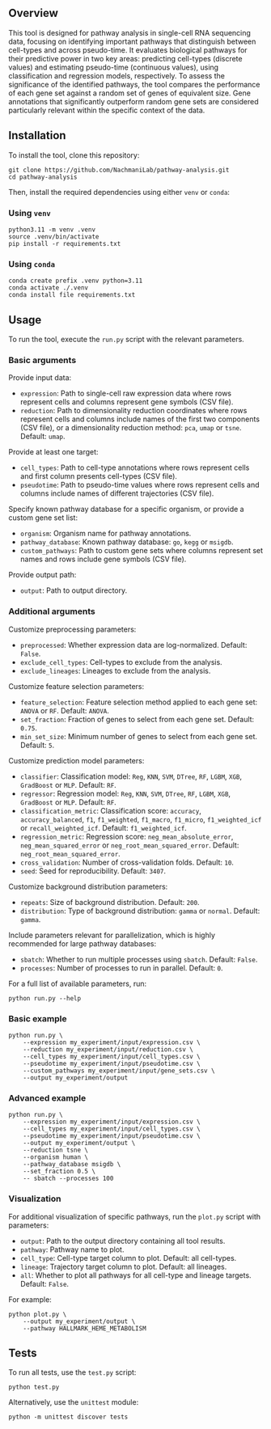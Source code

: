 ## Overview

This tool is designed for pathway analysis in single-cell RNA sequencing data, focusing on identifying important pathways that distinguish between cell-types and across pseudo-time.
It evaluates biological pathways for their predictive power in two key areas: predicting cell-types (discrete values) and estimating pseudo-time (continuous values), using classification and regression models, respectively.
To assess the significance of the identified pathways, the tool compares the performance of each gene set against a random set of genes of equivalent size.
Gene annotations that significantly outperform random gene sets are considered particularly relevant within the specific context of the data.


## Installation

To install the tool, clone this repository:

```
git clone https://github.com/NachmaniLab/pathway-analysis.git
cd pathway-analysis
```

Then, install the required dependencies using either `venv` or `conda`:

### Using `venv`

```
python3.11 -m venv .venv
source .venv/bin/activate
pip install -r requirements.txt
```

### Using `conda`

```
conda create prefix .venv python=3.11
conda activate ./.venv
conda install file requirements.txt
```


## Usage

To run the tool, execute the `run.py` script with the relevant parameters.

### Basic arguments

Provide input data:

* `expression`: Path to single-cell raw expression data where rows represent cells and columns represent gene symbols (CSV file).
* `reduction`: Path to dimensionality reduction coordinates where rows represent cells and columns include names of the first two components (CSV file), or a dimensionality reduction method: `pca`, `umap` or `tsne`. Default: `umap`.

Provide at least one target:

* `cell_types`: Path to cell-type annotations where rows represent cells and first column presents cell-types (CSV file).
* `pseudotime`: Path to pseudo-time values where rows represent cells and columns include names of different trajectories (CSV file).

Specify known pathway database for a specific organism, or provide a custom gene set list:

* `organism`: Organism name for pathway annotations.
* `pathway_database`: Known pathway database: `go`, `kegg` or `msigdb`.
* `custom_pathways`: Path to custom gene sets where columns represent set names and rows include gene symbols (CSV file).

Provide output path:

* `output`: Path to output directory.

### Additional arguments

Customize preprocessing parameters:

* `preprocessed`: Whether expression data are log-normalized. Default: `False`.
* `exclude_cell_types`: Cell-types to exclude from the analysis.
* `exclude_lineages`: Lineages to exclude from the analysis.

Customize feature selection parameters:

* `feature_selection`: Feature selection method applied to each gene set: `ANOVA` or `RF`. Default: `ANOVA`.
* `set_fraction`: Fraction of genes to select from each gene set. Default: `0.75`.
* `min_set_size`: Minimum number of genes to select from each gene set. Default: `5`.

Customize prediction model parameters:

* `classifier`: Classification model: `Reg`, `KNN`, `SVM`, `DTree`, `RF`, `LGBM`, `XGB`, `GradBoost` or `MLP`. Default: `RF`.
* `regressor`: Regression model: `Reg`, `KNN`, `SVM`, `DTree`, `RF`, `LGBM`, `XGB`, `GradBoost` or `MLP`. Default: `RF`.
* `classification_metric`: Classification score: `accuracy`, `accuracy_balanced`, `f1`, `f1_weighted`, `f1_macro`, `f1_micro`, `f1_weighted_icf` or `recall_weighted_icf`. Default: `f1_weighted_icf`.
* `regression_metric`: Regression score: `neg_mean_absolute_error`, `neg_mean_squared_error` or `neg_root_mean_squared_error`. Default: `neg_root_mean_squared_error`.
* `cross_validation`: Number of cross-validation folds. Default: `10`.
* `seed`: Seed for reproducibility. Default: `3407`.

Customize background distribution parameters:

* `repeats`: Size of background distribution. Default: `200`.
* `distribution`: Type of background distribution: `gamma` or `normal`. Default: `gamma`.

Include parameters relevant for parallelization, which is highly recommended for large pathway databases:

* `sbatch`: Whether to run multiple processes using `sbatch`. Default: `False`.
* `processes`: Number of processes to run in parallel. Default: `0`.

For a full list of available parameters, run:

```
python run.py --help
```

### Basic example

```
python run.py \
    --expression my_experiment/input/expression.csv \
    --reduction my_experiment/input/reduction.csv \
    --cell_types my_experiment/input/cell_types.csv \
    --pseudotime my_experiment/input/pseudotime.csv \
    --custom_pathways my_experiment/input/gene_sets.csv \
    --output my_experiment/output
```

### Advanced example

```
python run.py \
    --expression my_experiment/input/expression.csv \
    --cell_types my_experiment/input/cell_types.csv \
    --pseudotime my_experiment/input/pseudotime.csv \
    --output my_experiment/output \
    --reduction tsne \
    --organism human \
    --pathway_database msigdb \
    --set_fraction 0.5 \
    -- sbatch --processes 100
```

### Visualization

For additional visualization of specific pathways, run the `plot.py` script with parameters:

* `output`: Path to the output directory containing all tool results.
* `pathway`: Pathway name to plot.
* `cell_type`: Cell-type target column to plot. Default: all cell-types.
* `lineage`: Trajectory target column to plot. Default: all lineages.
* `all`: Whether to plot all pathways for all cell-type and lineage targets. Default: `False`.

For example:

```
python plot.py \
    --output my_experiment/output \
    --pathway HALLMARK_HEME_METABOLISM
```


## Tests

To run all tests, use the `test.py` script:

```
python test.py
```

Alternatively, use the `unittest` module:

```
python -m unittest discover tests
```


